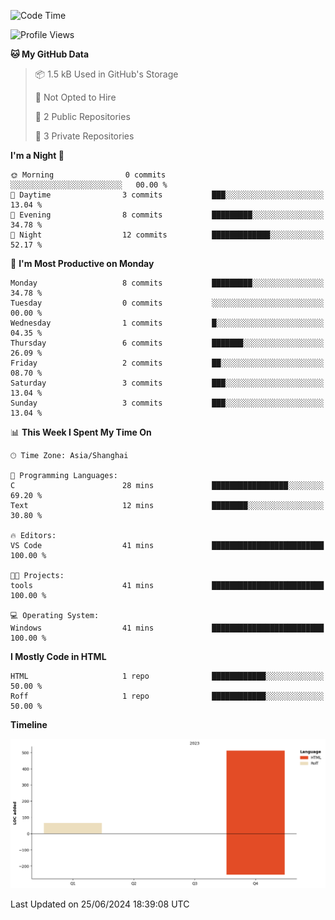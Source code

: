 <!--START_SECTION:waka-->
![Code Time](http://img.shields.io/badge/Code%20Time-2%20hrs%207%20mins-blue)

![Profile Views](http://img.shields.io/badge/Profile%20Views-0-blue)

**🐱 My GitHub Data** 

> 📦 1.5 kB Used in GitHub's Storage 
 > 
> 🚫 Not Opted to Hire
 > 
> 📜 2 Public Repositories 
 > 
> 🔑 3 Private Repositories 
 > 
**I'm a Night 🦉** 

```text
🌞 Morning                0 commits           ░░░░░░░░░░░░░░░░░░░░░░░░░   00.00 % 
🌆 Daytime                3 commits           ███░░░░░░░░░░░░░░░░░░░░░░   13.04 % 
🌃 Evening                8 commits           █████████░░░░░░░░░░░░░░░░   34.78 % 
🌙 Night                  12 commits          █████████████░░░░░░░░░░░░   52.17 % 
```
📅 **I'm Most Productive on Monday** 

```text
Monday                   8 commits           █████████░░░░░░░░░░░░░░░░   34.78 % 
Tuesday                  0 commits           ░░░░░░░░░░░░░░░░░░░░░░░░░   00.00 % 
Wednesday                1 commits           █░░░░░░░░░░░░░░░░░░░░░░░░   04.35 % 
Thursday                 6 commits           ███████░░░░░░░░░░░░░░░░░░   26.09 % 
Friday                   2 commits           ██░░░░░░░░░░░░░░░░░░░░░░░   08.70 % 
Saturday                 3 commits           ███░░░░░░░░░░░░░░░░░░░░░░   13.04 % 
Sunday                   3 commits           ███░░░░░░░░░░░░░░░░░░░░░░   13.04 % 
```


📊 **This Week I Spent My Time On** 

```text
🕑︎ Time Zone: Asia/Shanghai

💬 Programming Languages: 
C                        28 mins             █████████████████░░░░░░░░   69.20 % 
Text                     12 mins             ████████░░░░░░░░░░░░░░░░░   30.80 % 

🔥 Editors: 
VS Code                  41 mins             █████████████████████████   100.00 % 

🐱‍💻 Projects: 
tools                    41 mins             █████████████████████████   100.00 % 

💻 Operating System: 
Windows                  41 mins             █████████████████████████   100.00 % 
```

**I Mostly Code in HTML** 

```text
HTML                     1 repo              ████████████░░░░░░░░░░░░░   50.00 % 
Roff                     1 repo              ████████████░░░░░░░░░░░░░   50.00 % 
```



**Timeline**

![Lines of Code chart](https://raw.githubusercontent.com/dravelin/dravelin/main/assets/bar_graph.png)


 Last Updated on 25/06/2024 18:39:08 UTC
<!--END_SECTION:waka-->

